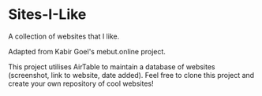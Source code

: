 # Sites-I-Like

A collection of websites that I like.

Adapted from Kabir Goel's mebut.online project.

This project utilises AirTable to maintain a database of websites (screenshot, link to website, date added).
Feel free to clone this project and create your own repository of cool websites! 